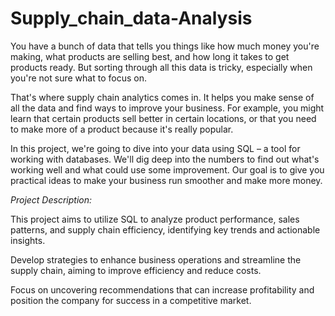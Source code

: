 # Supply_chain_data-Analysis

You have a bunch of data that tells you things like how much money you're making, what products are selling best, and how long it takes to get products ready. But sorting through all this data is tricky, especially when you're not sure what to focus on.

That's where supply chain analytics comes in. It helps you make sense of all the data and find ways to improve your business. For example, you might learn that certain products sell better in certain locations, or that you need to make more of a product because it's really popular.

In this project, we're going to dive into your data using SQL – a tool for working with databases. We'll dig deep into the numbers to find out what's working well and what could use some improvement. Our goal is to give you practical ideas to make your business run smoother and make more money.

*Project Description:*

This project aims to utilize SQL to analyze product performance, sales patterns, and supply chain efficiency, identifying key trends and actionable insights.

Develop strategies to enhance business operations and streamline the supply chain, aiming to improve efficiency and reduce costs.

Focus on uncovering recommendations that can increase profitability and position the company for success in a competitive market.
